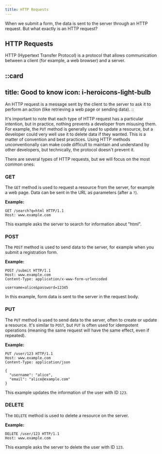 ```yaml
---
title: HTTP Requests
---
```


When we submit a form, the data is sent to the server through an HTTP request. But what exactly is an HTTP request?

## HTTP Requests
HTTP (Hypertext Transfer Protocol) is a protocol that allows communication between a client (for example, a web browser) and a server.

::card
---
title: Good to know
icon: i-heroicons-light-bulb
---
An HTTP request is a message sent by the client to the server to ask it to perform an action (like retrieving a web page or sending data).
::

It's important to note that each type of HTTP request has a particular intention, but in practice, nothing prevents a developer from misusing them. For example, the `PUT` method is generally used to update a resource, but a developer could very well use it to delete data if they wanted. This is a matter of convention and best practices. Using HTTP methods unconventionally can make code difficult to maintain and understand by other developers, but technically, the protocol doesn't prevent it.

There are several types of HTTP requests, but we will focus on the most common ones:

### GET
The `GET` method is used to request a resource from the server, for example a web page. Data can be sent in the URL as parameters (after a `?`).

**Example:**
```http
GET /search?q=html HTTP/1.1
Host: www.example.com
```
This example asks the server to search for information about "html".

### POST
The `POST` method is used to send data to the server, for example when you submit a registration form.

**Example:**
```http
POST /submit HTTP/1.1
Host: www.example.com
Content-Type: application/x-www-form-urlencoded

username=alice&password=12345
```
In this example, form data is sent to the server in the request body.

### PUT
The `PUT` method is used to send data to the server, often to create or update a resource. It's similar to `POST`, but `PUT` is often used for idempotent operations (meaning the same request will have the same effect, even if repeated).

**Example:**
```http
PUT /user/123 HTTP/1.1
Host: www.example.com
Content-Type: application/json

{
  "username": "alice",
  "email": "alice@example.com"
}
```
This example updates the information of the user with ID `123`.

### DELETE
The `DELETE` method is used to delete a resource on the server.

**Example:**
```http
DELETE /user/123 HTTP/1.1
Host: www.example.com
```
This example asks the server to delete the user with ID `123`.